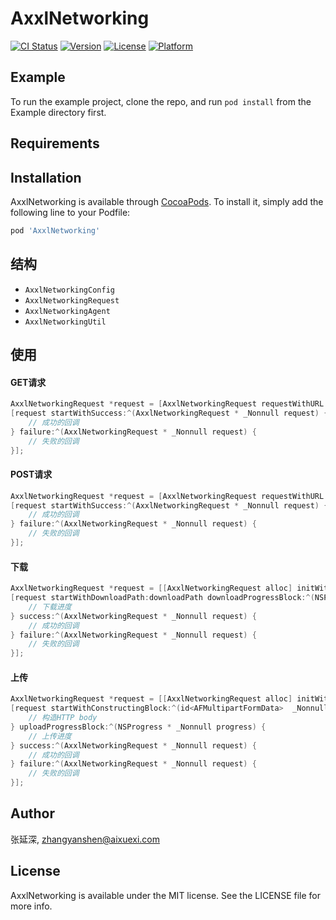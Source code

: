 # AxxlNetworking

[![CI Status](https://img.shields.io/travis/张延深/AxxlNetworking.svg?style=flat)](https://travis-ci.org/张延深/AxxlNetworking)
[![Version](https://img.shields.io/cocoapods/v/AxxlNetworking.svg?style=flat)](https://cocoapods.org/pods/AxxlNetworking)
[![License](https://img.shields.io/cocoapods/l/AxxlNetworking.svg?style=flat)](https://cocoapods.org/pods/AxxlNetworking)
[![Platform](https://img.shields.io/cocoapods/p/AxxlNetworking.svg?style=flat)](https://cocoapods.org/pods/AxxlNetworking)

## Example

To run the example project, clone the repo, and run `pod install` from the Example directory first.

## Requirements

## Installation

AxxlNetworking is available through [CocoaPods](https://cocoapods.org). To install
it, simply add the following line to your Podfile:

```ruby
pod 'AxxlNetworking'
```

## 结构

- `AxxlNetworkingConfig`
- `AxxlNetworkingRequest`
- `AxxlNetworkingAgent`
- `AxxlNetworkingUtil`

## 使用

#### GET请求

```objective-c
AxxlNetworkingRequest *request = [AxxlNetworkingRequest requestWithURL:URL params:params method:AxxlRequestMethodGET];
[request startWithSuccess:^(AxxlNetworkingRequest * _Nonnull request) {
    // 成功的回调
} failure:^(AxxlNetworkingRequest * _Nonnull request) {
    // 失败的回调
}];
```

#### POST请求

```objective-c
AxxlNetworkingRequest *request = [AxxlNetworkingRequest requestWithURL:URL params:params method:AxxlRequestMethodPOST];
[request startWithSuccess:^(AxxlNetworkingRequest * _Nonnull request) {
    // 成功的回调
} failure:^(AxxlNetworkingRequest * _Nonnull request) {
    // 失败的回调
}];
```

#### 下载

```objective-c
AxxlNetworkingRequest *request = [[AxxlNetworkingRequest alloc] initWithURL:@"http://dldir1.qq.com/qqfile/QQforMac/QQ_V5.4.0.dmg" params:nil method:AxxlRequestMethodGET];
[request startWithDownloadPath:downloadPath downloadProgressBlock:^(NSProgress * _Nonnull progress) {
    // 下载进度
} success:^(AxxlNetworkingRequest * _Nonnull request) {
    // 成功的回调
} failure:^(AxxlNetworkingRequest * _Nonnull request) {
    // 失败的回调
}];
```

#### 上传

```objective-c
AxxlNetworkingRequest *request = [[AxxlNetworkingRequest alloc] initWithURL:url params:params method:AxxlRequestMethodPOST];
[request startWithConstructingBlock:^(id<AFMultipartFormData>  _Nonnull formData) {
    // 构造HTTP body
} uploadProgressBlock:^(NSProgress * _Nonnull progress) {
    // 上传进度
} success:^(AxxlNetworkingRequest * _Nonnull request) {
    // 成功的回调
} failure:^(AxxlNetworkingRequest * _Nonnull request) {
    // 失败的回调
}];
```

## Author

张延深, zhangyanshen@aixuexi.com

## License

AxxlNetworking is available under the MIT license. See the LICENSE file for more info.
